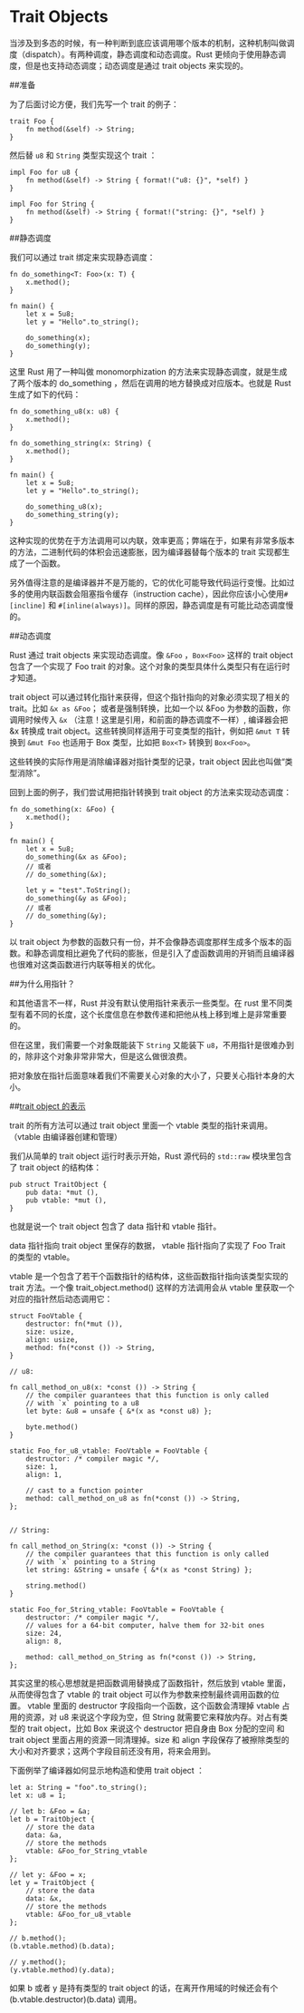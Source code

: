 Trait Objects
===

当涉及到多态的时候，有一种判断到底应该调用哪个版本的机制，这种机制叫做调度（dispatch）。有两种调度，静态调度和动态调度。Rust 更倾向于使用静态调度，但是也支持动态调度；动态调度是通过 trait objects 来实现的。

##准备

为了后面讨论方便，我们先写一个 trait 的例子：

	trait Foo {
	    fn method(&self) -> String;
	}

然后替 `u8` 和 `String` 类型实现这个 trait ：

	impl Foo for u8 {
	    fn method(&self) -> String { format!("u8: {}", *self) }
	}

	impl Foo for String {
	    fn method(&self) -> String { format!("string: {}", *self) }
	}

##静态调度

我们可以通过 trait 绑定来实现静态调度：

	fn do_something<T: Foo>(x: T) {
	    x.method();
	}

	fn main() {
	    let x = 5u8;
	    let y = "Hello".to_string();

	    do_something(x);
	    do_something(y);
	}

这里 Rust 用了一种叫做 monomorphization 的方法来实现静态调度，就是生成了两个版本的 do_something ，然后在调用的地方替换成对应版本。也就是 Rust 生成了如下的代码：

	fn do_something_u8(x: u8) {
	    x.method();
	}

	fn do_something_string(x: String) {
	    x.method();
	}

	fn main() {
	    let x = 5u8;
	    let y = "Hello".to_string();

	    do_something_u8(x);
	    do_something_string(y);
	}

这种实现的优势在于方法调用可以内联，效率更高；弊端在于，如果有非常多版本的方法，二进制代码的体积会迅速膨胀，因为编译器替每个版本的 trait 实现都生成了一个函数。

另外值得注意的是编译器并不是万能的，它的优化可能导致代码运行变慢。比如过多的使用内联函数会阻塞指令缓存（instruction cache），因此你应该小心使用`#[incline]` 和 `#[inline(always)]`。同样的原因，静态调度是有可能比动态调度慢的。

##动态调度

Rust 通过 trait objects 来实现动态调度。像 `&Foo` ，`Box<Foo>` 这样的 trait object 包含了一个实现了 Foo trait 的对象。这个对象的类型具体什么类型只有在运行时才知道。

trait object 可以通过转化指针来获得，但这个指针指向的对象必须实现了相关的 trait。比如 `&x as &Foo`； 或者是强制转换，比如一个以 &Foo 为参数的函数，你调用时候传入 `&x` （注意！这里是引用，和前面的静态调度不一样）, 编译器会把 &x 转换成 trait object。这些转换同样适用于可变类型的指针，例如把 `&mut T` 转换到 `&mut Foo` 也适用于 Box 类型，比如把 `Box<T>` 转换到 `Box<Foo>`。

这些转换的实际作用是消除编译器对指针类型的记录，trait object 因此也叫做“类型消除”。

回到上面的例子，我们尝试用把指针转换到 trait object 的方法来实现动态调度：

	fn do_something(x: &Foo) {
	    x.method();
	}

	fn main() {
	    let x = 5u8;
	    do_something(&x as &Foo);
	    // 或者
	    // do_something(&x);

	    let y = "test".ToString();
	    do_something(&y as &Foo);
	    // 或者
	    // do_something(&y);
	}

以 trait object 为参数的函数只有一份，并不会像静态调度那样生成多个版本的函数。和静态调度相比避免了代码的膨胀，但是引入了虚函数调用的开销而且编译器也很难对这类函数进行内联等相关的优化。

##为什么用指针？

和其他语言不一样，Rust 并没有默认使用指针来表示一些类型。在 rust 里不同类型有着不同的长度，这个长度信息在参数传递和把他从栈上移到堆上是非常重要的。

但在这里，我们需要一个对象既能装下 `String` 又能装下 `u8`，不用指针是很难办到的，除非这个对象非常非常大，但是这么做很浪费。

把对象放在指针后面意味着我们不需要关心对象的大小了，只要关心指针本身的大小。

##[trait object 的表示](http://programmers.stackexchange.com/a/247313/79822)

trait 的所有方法可以通过 trait object 里面一个 vtable 类型的指针来调用。（vtable 由编译器创建和管理）

我们从简单的 trait object 运行时表示开始，Rust 源代码的 `std::raw` 模块里包含了 trait object 的结构体：

	pub struct TraitObject {
	    pub data: *mut (),
	    pub vtable: *mut (),
	}

也就是说一个 trait object 包含了 data 指针和 vtable 指针。

data 指针指向 trait object 里保存的数据， vtable 指针指向了实现了 Foo Trait 的类型的 vtable。

vtable 是一个包含了若干个函数指针的结构体，这些函数指针指向该类型实现的 trait 方法。一个像 trait_object.method() 这样的方法调用会从 vtable 里获取一个对应的指针然后动态调用它：

	struct FooVtable {
	    destructor: fn(*mut ()),
	    size: usize,
	    align: usize,
	    method: fn(*const ()) -> String,
	}

	// u8:

	fn call_method_on_u8(x: *const ()) -> String {
	    // the compiler guarantees that this function is only called
	    // with `x` pointing to a u8
	    let byte: &u8 = unsafe { &*(x as *const u8) };                                

	    byte.method()
	}

	static Foo_for_u8_vtable: FooVtable = FooVtable {
	    destructor: /* compiler magic */,
	    size: 1,
	    align: 1,

	    // cast to a function pointer
	    method: call_method_on_u8 as fn(*const ()) -> String,
	};


	// String:

	fn call_method_on_String(x: *const ()) -> String {
	    // the compiler guarantees that this function is only called
	    // with `x` pointing to a String
	    let string: &String = unsafe { &*(x as *const String) };

	    string.method()
	}

	static Foo_for_String_vtable: FooVtable = FooVtable {
	    destructor: /* compiler magic */,
	    // values for a 64-bit computer, halve them for 32-bit ones
	    size: 24,
	    align: 8,

	    method: call_method_on_String as fn(*const ()) -> String,
	};

其实这里的核心思想就是把函数调用替换成了函数指针，然后放到 vtable 里面，从而使得包含了 vtable 的 trait object 可以作为参数来控制最终调用函数的位置。
vtable 里面的 destructor 字段指向一个函数，这个函数会清理掉 vtable 占用的资源，对 u8 来说这个字段为空，但 String 就需要它来释放内存。对占有类型的 trait object，比如 Box<Foo> 来说这个 destructor 把自身由 Box 分配的空间 和 trait object 里面占用的资源一同清理掉。size 和  align 字段保存了被擦除类型的大小和对齐要求；这两个字段目前还没有用，将来会用到。

下面例举了编译器如何显示地构造和使用 trait object ：

	let a: String = "foo".to_string();
	let x: u8 = 1;

	// let b: &Foo = &a;
	let b = TraitObject {
	    // store the data
	    data: &a,
	    // store the methods
	    vtable: &Foo_for_String_vtable
	};

	// let y: &Foo = x;
	let y = TraitObject {
	    // store the data
	    data: &x,
	    // store the methods
	    vtable: &Foo_for_u8_vtable
	};

	// b.method();
	(b.vtable.method)(b.data);

	// y.method();
	(y.vtable.method)(y.data);

如果 b 或者 y 是持有类型的 trait object 的话，在离开作用域的时候还会有个 (b.vtable.destructor)(b.data) 调用。